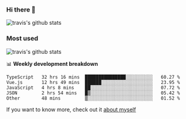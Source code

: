 ### Hi there 👋

<!--
**HondryTravis/HondryTravis** is a ✨ _special_ ✨ repository because its `README.md` (this file) appears on your GitHub profile.

Here are some ideas to get you started:

- 🔭 I’m currently working on ...
- 🌱 I’m currently learning ...
- 👯 I’m looking to collaborate on ...
- 🤔 I’m looking for help with ...
- 💬 Ask me about ...
- 📫 How to reach me: ...
- 😄 Pronouns: ...
- ⚡ Fun fact: ...
-->

![travis's github stats](https://github-readme-stats.vercel.app/api?username=HondryTravis&hide=stars)
### Most used
![travis's github stats](https://github-readme-stats.anuraghazra1.vercel.app/api/top-langs/?username=HondryTravis&layout=compact&hide_title=true)

📊 **Weekly development breakdown**

<!--START_SECTION:waka-->

```text
TypeScript   32 hrs 16 mins  ███████████████░░░░░░░░░░   60.27 %
Vue.js       12 hrs 49 mins  ██████░░░░░░░░░░░░░░░░░░░   23.95 %
JavaScript   4 hrs 8 mins    ██░░░░░░░░░░░░░░░░░░░░░░░   07.72 %
JSON         2 hrs 54 mins   █▒░░░░░░░░░░░░░░░░░░░░░░░   05.42 %
Other        48 mins         ▒░░░░░░░░░░░░░░░░░░░░░░░░   01.52 %
```

<!--END_SECTION:waka-->

If you want to know more, check out it [about myself](https://hondrytravis.github.io/)
